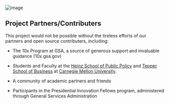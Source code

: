![image](https://user-images.githubusercontent.com/80533280/112936235-6ae86580-90f3-11eb-8a99-dfb1e08e2653.png)



## Project Partners/Contributers

This project would not be possible without the tireless efforts of our partners and open source contributers, including:

* The 10x Program at GSA, a source of generous support and invaluable guidance (10x.gsa.gov)

* Students and Faculty at the [Heinz School of Public Policy](https://www.heinz.cmu.edu) and [Tepper School of Business](https://www.cmu.edu/tepper) at [Carnegie Mellon University](https://www.cmu.edu).

* A community of academic partners and friends

* Participants in the Presidential Innovation Fellows program, administered through General Services Administration





